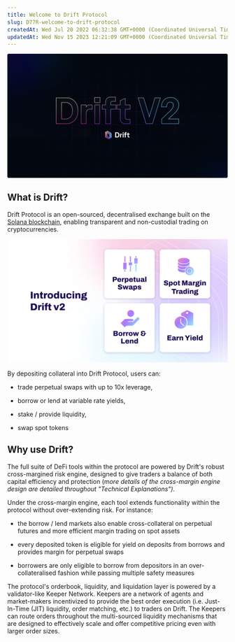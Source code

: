 ```yaml
---
title: Welcome to Drift Protocol
slug: D77R-welcome-to-drift-protocol
createdAt: Wed Jul 20 2022 06:32:38 GMT+0000 (Coordinated Universal Time)
updatedAt: Wed Nov 15 2023 12:21:09 GMT+0000 (Coordinated Universal Time)
---
```


![](../static/assets/CSgHmoiiKYt0qi40zThxq_image.png)

## What is Drift?

Drift Protocol is an open-sourced, decentralised exchange built on the [Solana blockchain](https://solana.com/), enabling transparent and non-custodial trading on cryptocurrencies.

![](../static/assets/l9_As3rH9UgevLkTlHHM4_photo2022-09-16-173751.jpeg)

By depositing collateral into Drift Protocol, users can:&#x20;

-   trade perpetual swaps with up to 10x leverage,

-   borrow or lend at variable rate yields,&#x20;

-   stake / provide liquidity,

-   swap spot tokens

## Why use Drift?

The full suite of DeFi tools within the protocol are powered by Drift's robust cross-margined risk engine, designed to give traders a balance of both capital efficiency and protection (m*ore details of the cross-margin engine design are detailed throughout "Technical Explanations").*

Under the cross-margin engine, each tool extends functionality within the protocol without over-extending risk. For instance:

-   the borrow / lend markets also enable cross-collateral on perpetual futures and more efficient margin trading on spot assets

-   every deposited token is eligible for yield on deposits from borrows and provides margin for perpetual swaps

-   borrowers are only eligible to borrow from depositors in an over-collateralised fashion while passing multiple safety measures

The protocol's orderbook, liquidity, and liquidation layer is powered by a validator-like Keeper Network. Keepers are a network of agents and market-makers incentivized to provide the best order execution (i.e. Just-In-Time (JIT) liquidity, order matching, etc.) to traders on Drift. The Keepers can route orders throughout the multi-sourced liquidity mechanisms that are designed to effectively scale and offer competitive pricing even with larger order sizes.
